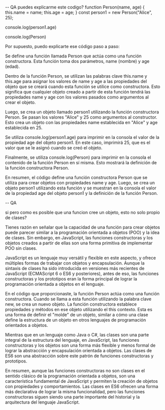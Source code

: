 -- QA
puedes explicarme este codigo? 
function Person(name, age) {
    this.name = name;
    this.age = age;
}
const person1 = new Person("Alice", 25);

console.log(person1.age)

console.log(Person)


Por supuesto, puedo explicarte ese código paso a paso:

Se define una función llamada Person que actúa como una función constructora. Esta función toma dos parámetros, name (nombre) y age (edad).

Dentro de la función Person, se utilizan las palabras clave this.name y this.age para asignar los valores de name y age a las propiedades del objeto que se creará cuando esta función se utilice como constructora. Esto significa que cualquier objeto creado a partir de esta función tendrá las propiedades name y age con los valores pasados como argumentos al crear el objeto.

Luego, se crea un objeto llamado person1 utilizando la función constructora Person. Se pasan los valores "Alice" y 25 como argumentos al constructor. Esto crea un objeto con las propiedades name establecida en "Alice" y age establecida en 25.

Se utiliza console.log(person1.age) para imprimir en la consola el valor de la propiedad age del objeto person1. En este caso, imprimirá 25, que es el valor que se le asignó cuando se creó el objeto.

Finalmente, se utiliza console.log(Person) para imprimir en la consola el contenido de la función Person en sí misma. Esto mostrará la definición de la función constructora Person.

En resumen, el código define una función constructora Person que se utiliza para crear objetos con propiedades name y age. Luego, se crea un objeto person1 utilizando esta función y se muestran en la consola el valor de la propiedad age del objeto person1 y la definición de la función Person.



-- QA

si pero como es posible que una funcion cree un objeto, esto no solo propio de clases?

Tienes razón en señalar que la capacidad de una función para crear objetos puede parecer similar a la programación orientada a objetos (POO) y la idea de clases. Sin embargo, en JavaScript, las funciones constructoras y los objetos creados a partir de ellas son una forma primitiva de implementar POO sin clases.

JavaScript es un lenguaje muy versátil y flexible en este aspecto, y ofrece múltiples formas de trabajar con objetos y encapsulación. Aunque la sintaxis de clases ha sido introducida en versiones más recientes de JavaScript (ECMAScript 6 o ES6 y posteriores), antes de eso, las funciones constructoras y los prototipos eran la forma principal de lograr la programación orientada a objetos en el lenguaje.

En el código que proporcionaste, la función Person actúa como una función constructora. Cuando se llama a esta función utilizando la palabra clave new, se crea un nuevo objeto. La función constructora establece propiedades y métodos en ese objeto utilizando el this contexto. Esta es una forma de definir el "molde" de un objeto, similar a cómo una clase define la estructura de un objeto en otros lenguajes de programación orientados a objetos.

Mientras que en un lenguaje como Java o C#, las clases son una parte integral de la estructura del lenguaje, en JavaScript, las funciones constructoras y los objetos son una forma más flexible y menos formal de lograr la abstracción y encapsulación orientada a objetos. Las clases de ES6 son una abstracción sobre este patrón de funciones constructoras y prototipos.

En resumen, aunque las funciones constructoras no son clases en el sentido clásico de la programación orientada a objetos, son una característica fundamental de JavaScript y permiten la creación de objetos con propiedades y comportamientos. Las clases en ES6 ofrecen una forma más declarativa de lograr la misma funcionalidad, pero las funciones constructoras siguen siendo una parte importante del historial y la arquitectura del lenguaje JavaScript.